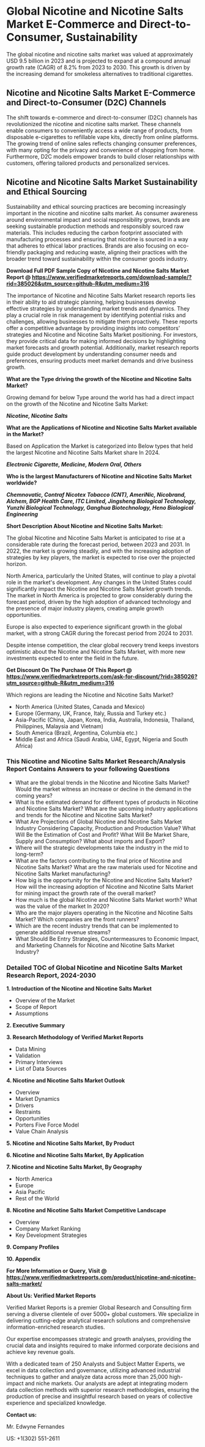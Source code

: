 <h1>Global Nicotine and Nicotine Salts Market E-Commerce and Direct-to-Consumer, Sustainability</h1><p class=""><p>The global nicotine and nicotine salts market was valued at approximately USD 9.5 billion in 2023 and is projected to expand at a compound annual growth rate (CAGR) of 8.2% from 2023 to 2030. This growth is driven by the increasing demand for smokeless alternatives to traditional cigarettes.</p><h2>Nicotine and Nicotine Salts Market E-Commerce and Direct-to-Consumer (D2C) Channels</h2><p>The shift towards e-commerce and direct-to-consumer (D2C) channels has revolutionized the nicotine and nicotine salts market. These channels enable consumers to conveniently access a wide range of products, from disposable e-cigarettes to refillable vape kits, directly from online platforms. The growing trend of online sales reflects changing consumer preferences, with many opting for the privacy and convenience of shopping from home. Furthermore, D2C models empower brands to build closer relationships with customers, offering tailored products and personalized services.</p><h2>Nicotine and Nicotine Salts Market Sustainability and Ethical Sourcing</h2><p>Sustainability and ethical sourcing practices are becoming increasingly important in the nicotine and nicotine salts market. As consumer awareness around environmental impact and social responsibility grows, brands are seeking sustainable production methods and responsibly sourced raw materials. This includes reducing the carbon footprint associated with manufacturing processes and ensuring that nicotine is sourced in a way that adheres to ethical labor practices. Brands are also focusing on eco-friendly packaging and reducing waste, aligning their practices with the broader trend toward sustainability within the consumer goods industry.</p></p><p class=""><strong>Download Full PDF Sample Copy of Nicotine and Nicotine Salts Market Report @ <a href="https://www.verifiedmarketreports.com/download-sample/?rid=385026&utm_source=github-R&utm_medium=316" target="_blank">https://www.verifiedmarketreports.com/download-sample/?rid=385026&utm_source=github-R&utm_medium=316</a></strong></p><p>The importance of&nbsp;Nicotine and Nicotine Salts Market research reports lies in their ability to aid strategic planning, helping businesses develop effective strategies by understanding market trends and dynamics. They play a crucial role in risk management by identifying potential risks and challenges, allowing businesses to mitigate them proactively. These reports offer a competitive advantage by providing insights into competitors' strategies and Nicotine and Nicotine Salts Market positioning. For investors, they provide critical data for making informed decisions by highlighting market forecasts and growth potential. Additionally, market research reports guide product development by understanding consumer needs and preferences, ensuring products meet market demands and drive business growth.</p><p><strong>What are the&nbsp;Type driving the growth of the Nicotine and Nicotine Salts Market?</strong></p><p id="" class="">Growing demand for below Type around the world has had a direct impact on the growth of the Nicotine and Nicotine Salts Market:</p><p class=""><em><strong>Nicotine, Nicotine Salts</strong></em></p><p class=""><strong>What are the&nbsp;Applications&nbsp;of Nicotine and Nicotine Salts Market available in the Market?</strong></p><p id="" class="">Based on Application the Market is categorized into Below types that held the largest Nicotine and Nicotine Salts Market share In 2024.</p><p class=""><em><strong>Electronic Cigarette, Medicine, Modern Oral, Others</strong></em></p><p class=""><strong>Who is the largest Manufacturers of Nicotine and Nicotine Salts Market worldwide?</strong></p><p><em><strong>Chemnovatic, Contraf Nicotex Tobacco (CNT), AmeriNic, Nicobrand, Alchem, BGP Health Care, ITC Limited, Jingsheng Biological Technology, Yunzhi Biological Technology, Ganghua Biotechnology, Heno Biological Engineering</strong></em></p><p id="" class=""><strong>Short Description About Nicotine and Nicotine Salts Market:</strong></p><p>The global Nicotine and Nicotine Salts Market is anticipated to rise at a considerable rate during the forecast period, between 2023 and 2031. In 2022, the market is growing steadily, and with the increasing adoption of strategies by key players, the market is expected to rise over the projected horizon.</p><p>North America, particularly the United States, will continue to play a pivotal role in the market's development. Any changes in the United States could significantly impact the Nicotine and Nicotine Salts Market growth trends. The market in North America is projected to grow considerably during the forecast period, driven by the high adoption of advanced technology and the presence of major industry players, creating ample growth opportunities.</p><p>Europe is also expected to experience significant growth in the global market, with a strong CAGR during the forecast period from 2024 to 2031.</p><p>Despite intense competition, the clear global recovery trend keeps investors optimistic about the Nicotine and Nicotine Salts Market, with more new investments expected to enter the field in the future.</p><p id="" class=""><strong>Get Discount On The Purchase Of This Report @ <a href="https://www.verifiedmarketreports.com/ask-for-discount/?rid=385026?utm_source=github-R&utm_medium=316" target="_blank">https://www.verifiedmarketreports.com/ask-for-discount/?rid=385026?utm_source=github-R&utm_medium=316</a></strong></p><p class="">Which regions are leading the Nicotine and Nicotine Salts Market?</p><ul><li>North America (United States, Canada and Mexico)</li><li>Europe (Germany, UK, France, Italy, Russia and Turkey etc.)</li><li>Asia-Pacific (China, Japan, Korea, India, Australia, Indonesia, Thailand, Philippines, Malaysia and Vietnam)</li><li>South America (Brazil, Argentina, Columbia etc.)</li><li>Middle East and Africa (Saudi Arabia, UAE, Egypt, Nigeria and South Africa)</li></ul><h3 id="" class="">This Nicotine and Nicotine Salts Market Research/Analysis Report Contains Answers to your following Questions</h3><ul><li>What are the global trends in the Nicotine and Nicotine Salts Market? Would the market witness an increase or decline in the demand in the coming years?</li><li>What is the estimated demand for different types of products in Nicotine and Nicotine Salts Market? What are the upcoming industry applications and trends for the Nicotine and Nicotine Salts Market?</li><li>What Are Projections of Global Nicotine and Nicotine Salts Market Industry Considering Capacity, Production and Production Value? What Will Be the Estimation of Cost and Profit? What Will Be Market Share, Supply and Consumption? What about imports and Export?</li><li>Where will the strategic developments take the industry in the mid to long-term?</li><li>What are the factors contributing to the final price of Nicotine and Nicotine Salts Market? What are the raw materials used for Nicotine and Nicotine Salts Market manufacturing?</li><li>How big is the opportunity for the Nicotine and Nicotine Salts Market? How will the increasing adoption of Nicotine and Nicotine Salts Market for mining impact the growth rate of the overall market?</li><li>How much is the global Nicotine and Nicotine Salts Market worth? What was the value of the market In 2020?</li><li>Who are the major players operating in the Nicotine and Nicotine Salts Market? Which companies are the front runners?</li><li>Which are the recent industry trends that can be implemented to generate additional revenue streams?</li><li>What Should Be Entry Strategies, Countermeasures to Economic Impact, and Marketing Channels for Nicotine and Nicotine Salts Market Industry?</li></ul><h3 id="" class="">Detailed TOC of Global Nicotine and Nicotine Salts Market Research Report, 2024-2030</h3><p id="" class=""><strong>1. Introduction of the Nicotine and Nicotine Salts Market</strong></p><ul><li>Overview of the Market</li><li>Scope of Report</li><li>Assumptions</li></ul><p id="" class=""><strong>2. Executive Summary</strong></p><p id="" class=""><strong>3. Research Methodology of Verified Market Reports</strong></p><ul><li>Data Mining</li><li>Validation</li><li>Primary Interviews</li><li>List of Data Sources</li></ul><p id="" class=""><strong>4. Nicotine and Nicotine Salts Market Outlook</strong></p><ul><li>Overview</li><li>Market Dynamics</li><li>Drivers</li><li>Restraints</li><li>Opportunities</li><li>Porters Five Force Model</li><li>Value Chain Analysis</li></ul><p id="" class=""><strong>5. Nicotine and Nicotine Salts Market, By Product</strong></p><p id="" class=""><strong>6. Nicotine and Nicotine Salts Market, By Application</strong></p><p id="" class=""><strong>7. Nicotine and Nicotine Salts Market, By Geography</strong></p><ul><li>North America</li><li>Europe</li><li>Asia Pacific</li><li>Rest of the World</li></ul><p id="" class=""><strong>8. Nicotine and Nicotine Salts Market Competitive Landscape</strong></p><ul><li>Overview</li><li>Company Market Ranking</li><li>Key Development Strategies</li></ul><p id="" class=""><strong>9. Company Profiles</strong></p><p id="" class=""><strong>10. Appendix</strong></p><p id="" class=""><strong>For More Information or Query, Visit @ <a href="https://www.verifiedmarketreports.com/product/nicotine-and-nicotine-salts-market/" target="_blank">https://www.verifiedmarketreports.com/product/nicotine-and-nicotine-salts-market/</a></strong></p><p id="" class=""><strong>About Us: Verified Market Reports</strong></p><p id="" class="">Verified Market Reports is a premier Global Research and Consulting firm serving a diverse clientele of over 5000+ global customers. We specialize in delivering cutting-edge analytical research solutions and comprehensive information-enriched research studies.</p><p id="" class="">Our expertise encompasses strategic and growth analyses, providing the crucial data and insights required to make informed corporate decisions and achieve key revenue goals.</p><p id="" class="">With a dedicated team of 250 Analysts and Subject Matter Experts, we excel in data collection and governance, utilizing advanced industrial techniques to gather and analyze data across more than 25,000 high-impact and niche markets. Our analysts are adept at integrating modern data collection methods with superior research methodologies, ensuring the production of precise and insightful research based on years of collective experience and specialized knowledge.</p><p id="" class=""><strong>Contact us:</strong></p><p id="" class="">Mr. Edwyne Fernandes</p><p id="" class="">US: +1(302) 551-2611</p>